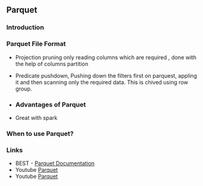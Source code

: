 <h2> Parquet </h2>

<h3> Introduction </h3>

<h3> Parquet File Format </h3>

* Projection pruning only reading columns which are required , done with the help of columns partition
* Predicate pushdown, Pushing down the filters first on parquest, appling it and then scanning only the required data. This is chived using row group.

* <h3> Advantages of Parquet </h3>

* Great with spark 


<h3> When to use Parquet? </h3>

<h3> Links </h3>

* BEST - [Parquet Documentation](https://parquet.apache.org/docs/overview/)
* Youtube [Parquet](https://www.youtube.com/watch?v=r2MWkYVomh4)
* Youtube [Parquet](https://www.youtube.com/watch?v=HyfGEbaZaX0)
